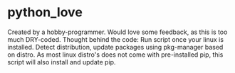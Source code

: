 # python_love
Created by a hobby-programmer.
Would love some feedback, as this is too much DRY-coded. 
Thought behind the code: 
  Run script once your linux is installed. 
  Detect distribution, update packages using pkg-manager based on distro.
  As most linux distro's does not come with pre-installed pip, this script will also install and update pip.
